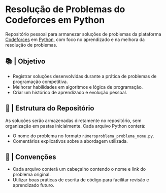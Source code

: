 # Resolução de Problemas do Codeforces em Python
Repositório pessoal para armanezar soluções de problemas da plataforma [Codeforces](https://codeforces.com/) em [Python](https://www.python.org/), com foco no aprendizado e na melhora da resolução de problemas.

## 📚 | Objetivo 
- Registrar soluções desenvolvidas durante a prática de problemas de programação competitiva.
- Melhorar habilidades em algoritmos e lógica de programação.
- Criar um histórico de aprendizado e evolução pessoal.

## 🚀 | Estrutura do Repositório
As soluções serão armazenadas diretamente no repositório, sem organização em pastas inicialmente. Cada arquivo Python conterá:
- O nome do problema no formato `númeroproblema_problema_nome.py`.
- Comentários explicativos sobre a abordagem utilizada.

## 📝 | Convenções
- Cada arquivo conterá um cabeçalho contendo o nome e link do problema original.
- Utilizar boas práticas de escrita de código para facilitar revisão e aprendizado futuro.

